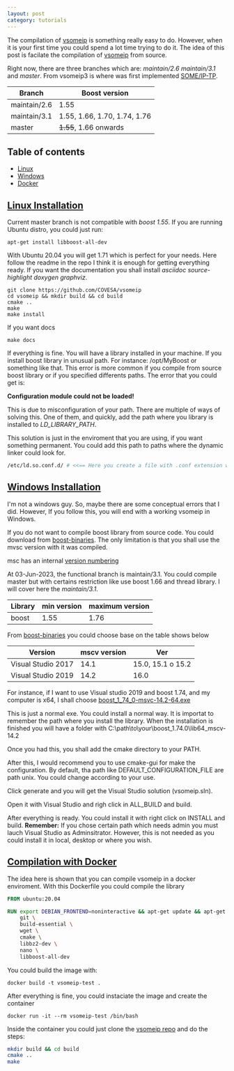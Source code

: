 ```yaml
---
layout: post
category: tutorials
---
```


The compilation of [vsomeip](https://github.com/COVESA/vsomeip) is something really easy to do. However, when it is your first time you could spend a lot time trying to do it. The idea of this post is facilate the compilation of [vsomeip](https://github.com/COVESA/vsomeip) from source.

Right now, there are three branches which are: *maintain/2.6* *maintain/3.1* and *master*. From vsomeip3 is where was first implemented [SOME/IP-TP](https://www.autosar.org/fileadmin/standards/R20-11/CP/AUTOSAR_SWS_SOMEIPTransportProtocol.pdf).


| Branch  | Boost version |
| ------------- | ------------- |
| maintain/2.6  | 1.55  |
| maintain/3.1  | 1.55, 1.66, 1.70, 1.74, 1.76  |
| master  | ~~1.55~~, 1.66 onwards  |

## Table of contents
- [Linux](#linux-installation)
- [Windows](#windows-installation)
- [Docker](#Docker-compilation)

## [Linux Installation](#linux-installation)

Current master branch is not compatible with *boost 1.55*. If you are running Ubuntu distro, you could just run: 

```
apt-get install libboost-all-dev
```

With Ubuntu 20.04 you will get 1.71 which is perfect for your needs. Here follow the readme in the repo I think it is enough for getting everything ready. If you want the documentation you shall install *asciidoc source-highlight doxygen graphviz*.


```
git clone https://github.com/COVESA/vsomeip
cd vsomeip && mkdir build && cd build
cmake .. 
make
make install
```

If you want docs

```
make docs
```

If everything is fine. You will have a library installed in your machine. If you install boost library in unusual path. For instance: /opt/MyBoost or something like that. This error is more common if you compile from source boost library or if you specified differents paths. The error that you could get is: 

**Configuration module could not be loaded!**

This is due to misconfiguration of your path. There are multiple of ways of solving this. One of them, and quickly, add the path where you library is installed to *LD_LIBRARY_PATH*. 

This solution is just in the enviroment that you are using, if you want something permanent. You could add this path to paths where the dynamic linker could look for. 

```bash
/etc/ld.so.conf.d/ # <<== Here you create a file with .conf extension which is the path where your boost libs are installed
```

## [Windows Installation](#windows-installation)

I'm not a windows guy. So, maybe there are some conceptual errors that I did. However, If you follow this, you will end with a working vsomeip in Windows.

If you do not want to compile boost library from source code. You could download from [boost-binaries](https://sourceforge.net/projects/boost/files/boost-binaries/). The only limitation is that you shall use the mvsc version with it was compiled. 

msc has an internal [version numbering](https://en.wikipedia.org/wiki/Microsoft_Visual_C%2B%2B#Internal_version_numbering)

At 03-Jun-2023, the functional branch is maintain/3.1. You could compile master but with certains restriction like use boost 1.66 and thread library. I will cover here the *maintain/3.1*.

| Library  | min version | maximum version |
| ------------- | ------------- |------------- |
| boost  | 1.55  | 1.76 |

From [boost-binaries](https://sourceforge.net/projects/boost/files/boost-binaries/) you could choose base on the table shows below


| Version  | mscv version | Ver |
| ------------- | ------------- |------------- |
| Visual Studio 2017  | 14.1  | 15.0, 15.1 o 15.2 |
| Visual Studio 2019  | 14.2  | 16.0 |


For instance, if I want to use Visual studio 2019 and boost 1.74, and my computer is x64, I shall choose [boost_1_74_0-msvc-14.2-64.exe](https://sourceforge.net/projects/boost/files/boost-binaries/1.74.0/boost_1_74_0-msvc-14.2-64.exe/download)

This is just a normal exe. You could install a normal way. It is importat to remember the path where you install the library. When the installation is finished you will have a folder with C:\path\to\your\boost_1.74.0\lib64_mscv-14.2 

Once you had this, you shall add the cmake directory to your PATH. 

After this, I would recommend you to use cmake-gui for make the configuration. By default, tha path like DEFAULT_CONFIGURATION_FILE are path unix. You could change according to your use. 

Click generate and you will get the Visual Studio solution (vsomeip.sln).

Open it with Visual Studio and righ click in ALL_BUILD and build.

After everything is ready. You could install it with right click on INSTALL and build. **Remember:** If you chose certain path which needs admin you must lauch Visual Studio as Adminsitrator. However, this is not needed as you could install it in local, desktop or where you wish. 

## [Compilation with Docker](#Docker-compilation)

The idea here is shown that you can compile vsomeip in a docker enviroment. With this Dockerfile you could compile the library


```Dockerfile
FROM ubuntu:20.04

RUN export DEBIAN_FRONTEND=noninteractive && apt-get update && apt-get install -y \
    git \
    build-essential \
    wget \
    cmake \
    libbz2-dev \
    nano \
    libboost-all-dev
```
You could build the image with: 

```
docker build -t vsomeip-test .
```

After everything is fine, you could instaciate the image and create the container


```
docker run -it --rm vsomeip-test /bin/bash
```

Inside the container you could just clone the [vsomeip repo](https://github.com/COVESA/vsomeip) and do the steps:

```bash
mkdir build && cd build
cmake ..
make
```
